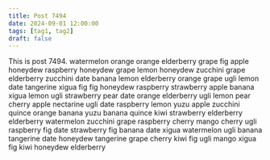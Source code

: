 ```yaml
---
title: Post 7494
date: 2024-09-01 12:00:00
tags: [tag1, tag2]
draft: false
---
```

This is post 7494.
watermelon
orange
orange
elderberry
grape
fig
apple
honeydew
raspberry
honeydew
grape
lemon
honeydew
zucchini
grape
elderberry
zucchini
date
banana
lemon
elderberry
orange
grape
ugli
lemon
date
tangerine
xigua
fig
fig
honeydew
raspberry
strawberry
apple
banana
xigua
lemon
ugli
strawberry
pear
date
orange
elderberry
ugli
lemon
pear
cherry
apple
nectarine
ugli
date
raspberry
lemon
yuzu
apple
zucchini
quince
orange
banana
yuzu
banana
quince
kiwi
strawberry
elderberry
elderberry
watermelon
zucchini
grape
raspberry
cherry
mango
cherry
ugli
raspberry
fig
date
strawberry
fig
banana
date
xigua
watermelon
ugli
banana
tangerine
date
honeydew
tangerine
grape
cherry
kiwi
fig
ugli
mango
xigua
fig
kiwi
honeydew
elderberry

